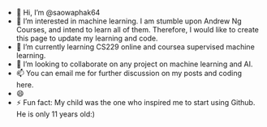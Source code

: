 - 👋 Hi, I’m @saowaphak64
- 👀 I’m interested in machine learning. I am stumble upon Andrew Ng Courses, and intend to learn all of them. Therefore, I would like to create this page to update my learning and code.
- 🌱 I’m currently learning CS229 online and coursea supervised machine learning.
- 💞️ I’m looking to collaborate on any project on machine learning and AI.
- 📫 You can email me for further discussion on my posts and coding here.
- 😄 
- ⚡ Fun fact: My child was the one who inspired me to start using Github. He is only 11 years old:)

<!---
saowaphak64/saowaphak64 is a ✨ special ✨ repository because its `README.md` (this file) appears on your GitHub profile.
You can click the Preview link to take a look at your changes.
--->
